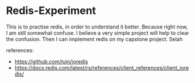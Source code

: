 # Redis-Experiment
This is to practise redis, in order to understand it better. Because right now, I am still somewhat confuse. I believe a very simple project will help to clear the confusion. Then I can implement redis on my capstone project. 
Selah


references:
- https://github.com/luin/ioredis
- https://docs.redis.com/latest/rs/references/client_references/client_ioredis/